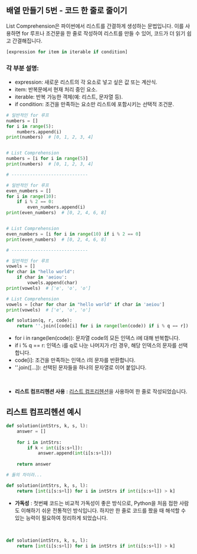 ## 배열 만들기 5번 - 코드 한 줄로 줄이기
List Comprehension은 파이썬에서 리스트를 간결하게 생성하는 문법입니다. 이를 사용하면 for 루프나 조건문을 한 줄로 작성하여 리스트를 만들 수 있어, 코드가 더 읽기 쉽고 간결해집니다.

```python
[expression for item in iterable if condition]
```

### 각 부분 설명:
- expression: 새로운 리스트의 각 요소로 넣고 싶은 값 또는 계산식.
- item: 반복문에서 현재 처리 중인 요소.
- iterable: 반복 가능한 객체(예: 리스트, 문자열 등).
- if condition: 조건을 만족하는 요소만 리스트에 포함시키는 선택적 조건문.

```python
# 일반적인 for 루프
numbers = []
for i in range(5):
    numbers.append(i)
print(numbers)  # [0, 1, 2, 3, 4]


# List Comprehension
numbers = [i for i in range(5)]
print(numbers)  # [0, 1, 2, 3, 4]

# -----------------------------

# 일반적인 for 루프
even_numbers = []
for i in range(10):
    if i % 2 == 0:
        even_numbers.append(i)
print(even_numbers)  # [0, 2, 4, 6, 8]


# List Comprehension
even_numbers = [i for i in range(10) if i % 2 == 0]
print(even_numbers)  # [0, 2, 4, 6, 8]

# -----------------------------

# 일반적인 for 루프
vowels = []
for char in "hello world":
    if char in 'aeiou':
        vowels.append(char)
print(vowels)  # ['e', 'o', 'o']

# List Comprehension
vowels = [char for char in "hello world" if char in 'aeiou']
print(vowels)  # ['e', 'o', 'o']

def solution(q, r, code):
    return ''.join([code[i] for i in range(len(code)) if i % q == r])

```
- for i in range(len(code)): 문자열 code의 모든 인덱스 i에 대해 반복합니다.
- if i % q == r: 인덱스 i를 q로 나눈 나머지가 r인 경우, 해당 인덱스의 문자를 선택합니다.
- code[i]: 조건을 만족하는 인덱스 i의 문자를 반환합니다.
- ''.join([...]): 선택된 문자들을 하나의 문자열로 이어 붙입니다.


<br>


- **리스트 컴프리헨션 사용** : [리스트 컴프리헨션](../파이썬_공부.md#리스트-컴프리헨션-list-comprehension)을 사용하여 한 줄로 작성되었습니다.

## 리스트 컴프리헨션 예시

```python
def solution(intStrs, k, s, l):
    answer = []
    
    for i in intStrs:
        if k < int(i[s:s+l]):
            answer.append(int(i[s:s+l]))
            
    return answer

# 둘의 차이라...

def solution(intStrs, k, s, l):
    return [int(i[s:s+l]) for i in intStrs if int(i[s:s+l]) > k]

```

- **가독성** : 첫번째 코드는 비교적 가독성이 좋은 방식으로, Python을 처음 접한 사람도 이해하기 쉬운 전통적인 방식입니다. 하지만 한 줄로 코드를 짰을 때 해석할 수 있는 능력이 필요하여 정리하게 되었습니다.

<br>

```python
def solution(intStrs, k, s, l):
    return [int(i[s:s+l]) for i in intStrs if int(i[s:s+l]) > k]
```